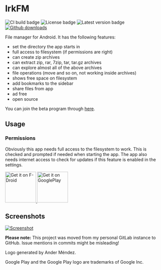 # lrkFM

![CI build badge](https://travis-ci.org/lfuelling/lrkFM.svg?branch=master)
![License badge](https://img.shields.io/github/license/lfuelling/lrkFM)
![Latest version badge](https://img.shields.io/github/v/release/lfuelling/lrkFM?sort=semver)
[![Github downloads](https://img.shields.io/github/downloads/lfuelling/lrkFM/total?logo=github)](https://github.com/lfuelling/lrkFM/releases/latest)

File manager for Android. It has the following features:

- set the directory the app starts in
- full access to filesystem (if permissions are right)
- can create zip archives
- can extract zip, rar, 7zip, tar, tar.gz archives
- can explore almost all of the above archives
- file operations (move and so on, not working inside archives)
- shows free space on filesystem
- add bookmarks to the sidebar
- share files from app
- ad free
- open source

You can join the beta program through [here](https://play.google.com/apps/testing/io.lerk.lrkfm).

## Usage

### Permissions

Obviously this app needs full access to the filesystem to work. This is checked and prompted if needed when starting the app.
The app also needs internet access to check for updates if this feature is enabled in the settings.

<a href="https://apt.izzysoft.de/fdroid/index/apk/io.lerk.lrkFM">
    <img src="https://gitlab.com/fdroid/artwork/raw/master/badge/get-it-on-en.png" height="100" alt="Get it on F-Droid" />
</a>

<a href="https://play.google.com/store/apps/details?id=io.lerk.lrkFM&utm_source=repo_link&pcampaignid=MKT-Other-global-all-co-prtnr-py-PartBadge-Mar2515-1">
    <img src="https://play.google.com/intl/en_us/badges/images/generic/en_badge_web_generic.png" height="100" alt="Get it on GooglePlay" />
</a>

## Screenshots

[![Screenshot](screenshots/screenshots.png)](screenshots/)

**Please note:** This project was moved from my personal GitLab instance to GitHub. Issue mentions in commits might be misleading!

Logo generated by Ander Méndez.

Google Play and the Google Play logo are trademarks of Google Inc.
